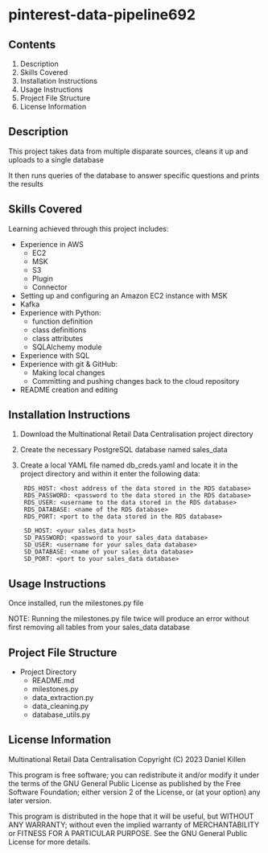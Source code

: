 # pinterest-data-pipeline692

## Contents

 1. Description
 1. Skills Covered
 1. Installation Instructions
 1. Usage Instructions
 1. Project File Structure
 1. License Information

## Description

This project takes data from multiple disparate sources, cleans it up and uploads to a single database

It then runs queries of the database to answer specific questions and prints the results

## Skills Covered

Learning achieved through this project includes:
- Experience in AWS
    - EC2
    - MSK
    - S3
    - Plugin
    - Connector
- Setting up and configuring an Amazon EC2 instance with MSK
- Kafka
- Experience with Python: 
    - function definition
    - class definitions
    - class attributes
    - SQLAlchemy module
- Experience with SQL
- Experience with git & GitHub:
    - Making local changes
    - Committing and pushing changes back to the cloud repository
- README creation and editing

## Installation Instructions

1. Download the Multinational Retail Data Centralisation project directory
1. Create the necessary PostgreSQL database named sales_data 
1. Create a local YAML file named db_creds.yaml and locate it in the project directory and within it enter the following data:

        RDS_HOST: <host address of the data stored in the RDS database>
        RDS_PASSWORD: <password to the data stored in the RDS database>
        RDS_USER: <username to the data stored in the RDS database>
        RDS_DATABASE: <name of the RDS database>
        RDS_PORT: <port to the data stored in the RDS database>

        SD_HOST: <your sales_data host>
        SD_PASSWORD: <password to your sales_data database>
        SD_USER: <username for your sales_data database>
        SD_DATABASE: <name of your sales_data database>
        SD_PORT: <port to your sales_data database>

## Usage Instructions

Once installed, run the milestones.py file

NOTE: Running the milestones.py file twice will produce an error without first removing all tables from your sales_data database

## Project File Structure

- Project Directory
    - README.md
    - milestones.py
    - data_extraction.py
    - data_cleaning.py
    - database_utils.py

## License Information

Multinational Retail Data Centralisation
Copyright (C) 2023 Daniel Killen

This program is free software; you can redistribute it and/or modify
it under the terms of the GNU General Public License as published by
the Free Software Foundation; either version 2 of the License, or
(at your option) any later version.

This program is distributed in the hope that it will be useful,
but WITHOUT ANY WARRANTY; without even the implied warranty of
MERCHANTABILITY or FITNESS FOR A PARTICULAR PURPOSE.  See the
GNU General Public License for more details.
